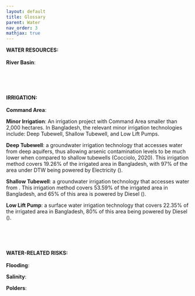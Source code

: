 ```yaml
---
layout: default
title: Glossary
parent: Water
nav_order: 3
mathjax: true
---
```



<b>WATER RESOURCES:</b> <br> <br>
<b>River Basin</b>: <br>

<br><br><br>


<b>IRRIGATION:</b> <br> <br>
<b>Command Area</b>: <br>

<b>Minor Irrigation</b>: An irrigation project with Command Area smaller than 2,000 hectares. In Bangladesh, the relevant minor irrigation technologies include: Deep Tubewell,  Shallow Tubewell, and Low Lift Pumps. <br>

<b>Deep Tubewell</b>: a groundwater irrigation technology that accesses water from deep aquifers, thus allowing arsenic contamination levels to be much lower when compared to shallow tubewells (Cocciolo, 2020). This irrigation method covers 19.26% of the irrigated area in Bangladesh, with 97% of the area under DTW being powered by Electricity ().<br>

<b>Shallow Tubewell</b>: a groundwater irrigation technology that accesses water from . This irrigation method covers 53.59% of the irrigated area in Bangladesh, and 65% of this area is powered by Diesel (). <br>

<b>Low Lift Pump</b>: a surface water irrigation technology that covers 22.35% of the irrigated area in Bangladesh, 80% of this area being powered by Diesel (). <br>



<br><br><br>

<b>WATER-RELATED RISKS:</b> <br> <br>
<b>Flooding</b>: <br>

<b>Salinity</b>: <br>

<b>Polders</b>: <br>
